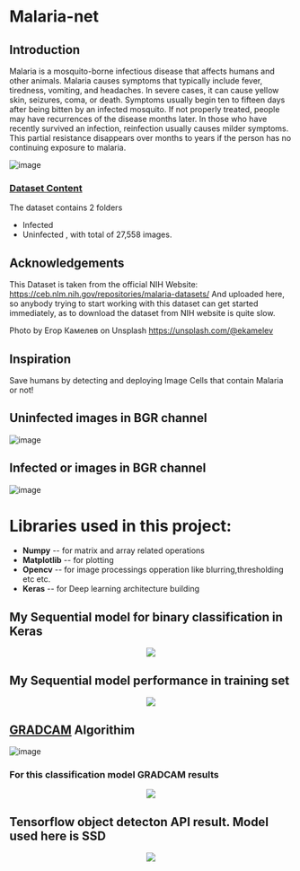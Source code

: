 # Malaria-net

## Introduction

Malaria is a mosquito-borne infectious disease that affects humans and other animals. Malaria causes symptoms that typically include fever, tiredness, vomiting, and headaches. In severe cases, it can cause yellow skin, seizures, coma, or death. Symptoms usually begin ten to fifteen days after being bitten by an infected mosquito. If not properly treated, people may have recurrences of the disease months later. In those who have recently survived an infection, reinfection usually causes milder symptoms. This partial resistance disappears over months to years if the person has no continuing exposure to malaria.

![image](https://user-images.githubusercontent.com/33135767/97276018-ac32cb80-185c-11eb-8fa1-4eaf00b87d48.png)


### [Dataset Content]

The dataset contains 2 folders

* Infected
* Uninfected , with total of 27,558 images.

## Acknowledgements
This Dataset is taken from the official NIH Website: https://ceb.nlm.nih.gov/repositories/malaria-datasets/ And uploaded here, so anybody trying to start working with this dataset can get started immediately, as to download the dataset from NIH website is quite slow. 

Photo by Егор Камелев on Unsplash https://unsplash.com/@ekamelev

## Inspiration

Save humans by detecting and deploying Image Cells that contain Malaria or not!

## Uninfected images in BGR channel
![image](https://user-images.githubusercontent.com/33135767/97267511-480a0a80-1850-11eb-8ca0-69d715b29ec2.png) 

## Infected or  images in BGR channel
![image](https://user-images.githubusercontent.com/33135767/97267493-417b9300-1850-11eb-82b0-2ef6a58ddc68.png)

# Libraries used in this project:

* **Numpy** -- for matrix and array related operations
* **Matplotlib** -- for plotting
* **Opencv** -- for image processings opperation like blurring,thresholding etc etc.
* **Keras** -- for Deep learning architecture building

## My Sequential model for binary classification in Keras
<p align="center">
  <img src="https://user-images.githubusercontent.com/33135767/97267437-2f015980-1850-11eb-919f-3df63274d511.png"/>
</p>

## My Sequential model performance in training set

<p align="center">
  <img src="https://user-images.githubusercontent.com/33135767/97267552-58ba8080-1850-11eb-9aed-75746f2fb876.png"/>
</p>

## [GRADCAM] Algorithim

![image](https://user-images.githubusercontent.com/33135767/97299545-178b9600-187b-11eb-9135-175a05ec4718.png)

### For this classification model GRADCAM results

<p align="center">
  <img src="https://user-images.githubusercontent.com/33135767/97267430-2d379600-1850-11eb-803d-3e148bdcfb47.png"/>
</p>


## Tensorflow object detecton API result. Model used here is SSD

<p align="center">
  <img src="https://user-images.githubusercontent.com/33135767/97251271-8b9f4d00-182d-11eb-8780-b2315cd5f7d4.gif"/>
</p>


[Dataset Content]: https://www.kaggle.com/iarunava/cell-images-for-detecting-malaria
[GRADCAM]: https://arxiv.org/abs/1610.02391
